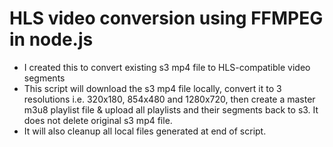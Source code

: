 # HLS video conversion using FFMPEG in node.js

- I created this to convert existing s3 mp4 file to HLS-compatible video segments
- This script will download the s3 mp4 file locally, convert it to 3 resolutions i.e. 320x180, 854x480 and 1280x720, then create a master m3u8 playlist file & upload all playlists and their segments back to s3. It does not delete original s3 mp4 file.
- It will also cleanup all local files generated at end of script.

